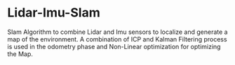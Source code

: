 # Lidar-Imu-Slam
Slam Algorithm to combine Lidar and Imu sensors to localize and generate a map of the environment. A combination of ICP and Kalman Filtering process is used in the odometry phase and Non-Linear optimization for optimizing the Map.
